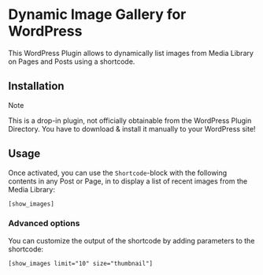 # Dynamic Image Gallery for WordPress
This WordPress Plugin allows to dynamically list images from Media Library on Pages and Posts using a shortcode.

## Installation
> [!NOTE]
> This is a drop-in plugin, not officially obtainable from the WordPress Plugin Directory.
> You have to download & install it manually to your WordPress site!

## Usage
Once activated, you can use the `Shortcode`-block with the following contents in any Post or Page, in to display a list of recent images from the Media Library:

```
[show_images]
```

### Advanced options
You can customize the output of the shortcode by adding parameters to the shortcode:

```
[show_images limit="10" size="thumbnail"]
```
